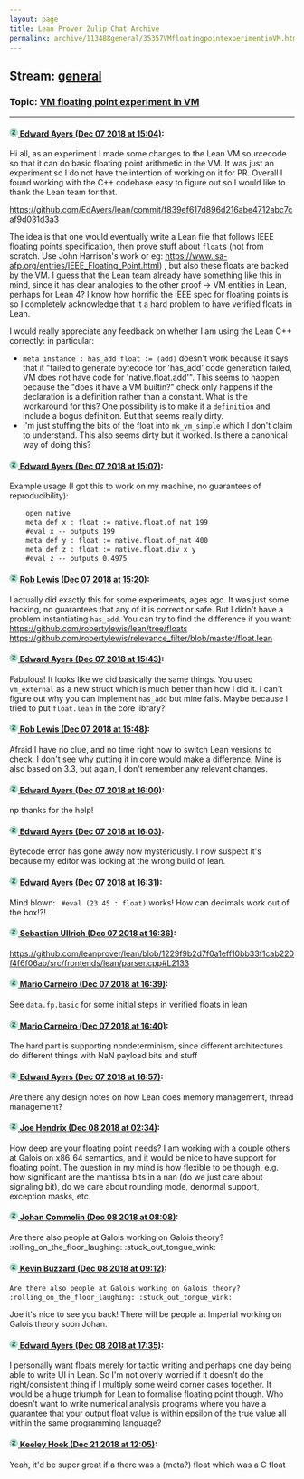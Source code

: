 ```yaml
---
layout: page
title: Lean Prover Zulip Chat Archive 
permalink: archive/113488general/35357VMfloatingpointexperimentinVM.html
---
```


## Stream: [general](index.html)
### Topic: [VM floating point experiment in VM](35357VMfloatingpointexperimentinVM.html)

---

#### [![Click to go to Zulip](../../assets/img/zulip2.png) Edward Ayers (Dec 07 2018 at 15:04)](https://leanprover.zulipchat.com/#narrow/stream/113488-general/topic/VM%20floating%20point%20experiment%20in%20VM/near/151113509):
Hi all, as an experiment I made some changes to the Lean VM sourcecode so that it can do basic floating point arithmetic in the VM. It was just an experiment so I do not have the intention of working on it for PR. Overall I found working with the C++ codebase easy to figure out so I would like to thank the Lean team for that.

https://github.com/EdAyers/lean/commit/f839ef617d896d216abe4712abc7caf9d031d3a3

The idea is that one would eventually write a Lean file that follows IEEE floating points specification, then prove stuff about `float`s (not from scratch. Use John Harrison's work or eg: https://www.isa-afp.org/entries/IEEE_Floating_Point.html) , but also these floats are backed by the VM. I guess that the Lean team already have something like this in mind, since it has clear analogies to the other proof -> VM entities in Lean, perhaps for Lean 4? I know how horrific the IEEE spec for floating points is so I completely acknowledge that it a hard problem to have verified floats in Lean.

I would really appreciate any feedback on whether I am using the Lean C++ correctly: in particular:

 - `meta instance : has_add float := ⟨add⟩` doesn't work because it says that it "failed to generate bytecode for 'has_add' code generation failed, VM does not have code for 'native.float.add'". This seems to happen because the "does it have a VM builtin?" check only happens if the declaration is a definition rather than a constant. What is the workaround for this? One possibility is to make it a `definition` and include a bogus definition. But that seems really dirty.
 - I'm just stuffing the bits of the float into `mk_vm_simple` which I don't claim to understand. This also seems dirty but it worked. Is there a canonical way of doing this?

#### [![Click to go to Zulip](../../assets/img/zulip2.png) Edward Ayers (Dec 07 2018 at 15:07)](https://leanprover.zulipchat.com/#narrow/stream/113488-general/topic/VM%20floating%20point%20experiment%20in%20VM/near/151113652):
Example usage (I got this to work on my machine, no guarantees of reproducibility):
```lean
    open native
    meta def x : float := native.float.of_nat 199
    #eval x -- outputs 199
    meta def y : float := native.float.of_nat 400
    meta def z : float := native.float.div x y
    #eval z -- outputs 0.4975
```

#### [![Click to go to Zulip](../../assets/img/zulip2.png) Rob Lewis (Dec 07 2018 at 15:20)](https://leanprover.zulipchat.com/#narrow/stream/113488-general/topic/VM%20floating%20point%20experiment%20in%20VM/near/151114638):
I actually did exactly this for some experiments, ages ago. It was just some hacking, no guarantees that any of it is correct or safe. But I didn't have a problem instantiating `has_add`. You can try to find the difference if you want: https://github.com/robertylewis/lean/tree/floats https://github.com/robertylewis/relevance_filter/blob/master/float.lean

#### [![Click to go to Zulip](../../assets/img/zulip2.png) Edward Ayers (Dec 07 2018 at 15:43)](https://leanprover.zulipchat.com/#narrow/stream/113488-general/topic/VM%20floating%20point%20experiment%20in%20VM/near/151116036):
Fabulous!
It looks like we did basically the same things. You used `vm_external` as a new struct which is much better than how I did it.
I can't figure out why you can implement `has_add` but mine fails. Maybe because I tried to put `float.lean` in the core library?

#### [![Click to go to Zulip](../../assets/img/zulip2.png) Rob Lewis (Dec 07 2018 at 15:48)](https://leanprover.zulipchat.com/#narrow/stream/113488-general/topic/VM%20floating%20point%20experiment%20in%20VM/near/151116412):
Afraid I have no clue, and no time right now to switch Lean versions to check. I don't see why putting it in core would make a difference. Mine is also based on 3.3, but again, I don't remember any relevant changes.

#### [![Click to go to Zulip](../../assets/img/zulip2.png) Edward Ayers (Dec 07 2018 at 16:00)](https://leanprover.zulipchat.com/#narrow/stream/113488-general/topic/VM%20floating%20point%20experiment%20in%20VM/near/151117360):
np thanks for the help!

#### [![Click to go to Zulip](../../assets/img/zulip2.png) Edward Ayers (Dec 07 2018 at 16:03)](https://leanprover.zulipchat.com/#narrow/stream/113488-general/topic/VM%20floating%20point%20experiment%20in%20VM/near/151117588):
Bytecode error has gone away now mysteriously. I now suspect it's because my editor was looking at the wrong build of lean.

#### [![Click to go to Zulip](../../assets/img/zulip2.png) Edward Ayers (Dec 07 2018 at 16:31)](https://leanprover.zulipchat.com/#narrow/stream/113488-general/topic/VM%20floating%20point%20experiment%20in%20VM/near/151119436):
Mind blown: ` #eval (23.45 : float)` works! How can decimals work out of the box!?!

#### [![Click to go to Zulip](../../assets/img/zulip2.png) Sebastian Ullrich (Dec 07 2018 at 16:36)](https://leanprover.zulipchat.com/#narrow/stream/113488-general/topic/VM%20floating%20point%20experiment%20in%20VM/near/151119723):
https://github.com/leanprover/lean/blob/1229f9b2d7f0a1eff10bb33f1cab220f4f6f06ab/src/frontends/lean/parser.cpp#L2133

#### [![Click to go to Zulip](../../assets/img/zulip2.png) Mario Carneiro (Dec 07 2018 at 16:39)](https://leanprover.zulipchat.com/#narrow/stream/113488-general/topic/VM%20floating%20point%20experiment%20in%20VM/near/151119966):
See `data.fp.basic` for some initial steps in verified floats in lean

#### [![Click to go to Zulip](../../assets/img/zulip2.png) Mario Carneiro (Dec 07 2018 at 16:40)](https://leanprover.zulipchat.com/#narrow/stream/113488-general/topic/VM%20floating%20point%20experiment%20in%20VM/near/151120085):
The hard part is supporting nondeterminism, since different architectures do different things with NaN payload bits and stuff

#### [![Click to go to Zulip](../../assets/img/zulip2.png) Edward Ayers (Dec 07 2018 at 16:57)](https://leanprover.zulipchat.com/#narrow/stream/113488-general/topic/VM%20floating%20point%20experiment%20in%20VM/near/151121199):
Are there any design notes on how Lean does memory management, thread management?

#### [![Click to go to Zulip](../../assets/img/zulip2.png) Joe Hendrix (Dec 08 2018 at 02:34)](https://leanprover.zulipchat.com/#narrow/stream/113488-general/topic/VM%20floating%20point%20experiment%20in%20VM/near/151155621):
How deep are your floating point needs?  I am working with a couple others at Galois on x86_64 semantics, and it would be nice to have support for floating point.  The question in my mind is how flexible to be though, e.g. how significant are the mantissa bits in a nan (do we just care about signaling bit), do we care about rounding mode, denormal support, exception masks, etc.

#### [![Click to go to Zulip](../../assets/img/zulip2.png) Johan Commelin (Dec 08 2018 at 08:08)](https://leanprover.zulipchat.com/#narrow/stream/113488-general/topic/VM%20floating%20point%20experiment%20in%20VM/near/151166110):
Are there also people at Galois working on Galois theory? :rolling_on_the_floor_laughing: :stuck_out_tongue_wink:

#### [![Click to go to Zulip](../../assets/img/zulip2.png) Kevin Buzzard (Dec 08 2018 at 09:12)](https://leanprover.zulipchat.com/#narrow/stream/113488-general/topic/VM%20floating%20point%20experiment%20in%20VM/near/151167993):
```quote
Are there also people at Galois working on Galois theory? :rolling_on_the_floor_laughing: :stuck_out_tongue_wink:
```
 Joe it's nice to see you back! There will be people at Imperial working on Galois theory soon Johan.

#### [![Click to go to Zulip](../../assets/img/zulip2.png) Edward Ayers (Dec 08 2018 at 17:35)](https://leanprover.zulipchat.com/#narrow/stream/113488-general/topic/VM%20floating%20point%20experiment%20in%20VM/near/151183404):
I personally want floats merely for tactic writing and perhaps one day being able to write UI in Lean. So I'm not overly worried if it doesn't do the right/consistent thing if I multiply some weird corner cases together. 
It would be a huge triumph for Lean to formalise floating point though. Who doesn't want to write numerical analysis programs where you have a guarantee that your output float value is within epsilon of the true value all within the same programming language?

#### [![Click to go to Zulip](../../assets/img/zulip2.png) Keeley Hoek (Dec 21 2018 at 12:05)](https://leanprover.zulipchat.com/#narrow/stream/113488-general/topic/VM%20floating%20point%20experiment%20in%20VM/near/152323115):
Yeah, it'd be super great if a there was a (meta?) float which was a C float

